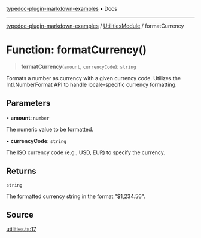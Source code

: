[typedoc-plugin-markdown-examples](../../README.md) • Docs

***

[typedoc-plugin-markdown-examples](../../modules.md) / [UtilitiesModule](../README.md) / formatCurrency

# Function: formatCurrency()

> **formatCurrency**(`amount`, `currencyCode`): `string`

Formats a number as currency with a given currency code.
Utilizes the Intl.NumberFormat API to handle locale-specific currency formatting.

## Parameters

• **amount**: `number`

The numeric value to be formatted.

• **currencyCode**: `string`

The ISO currency code (e.g., USD, EUR) to specify the currency.

## Returns

`string`

The formatted currency string in the format "$1,234.56".

## Source

[utilities.ts:17](https://github.com/typedoc2md/typedoc-plugin-markdown-examples/blob/bacb1c2264a9626cba5f9e7959f4fc899171a745/examples/src/utilities.ts#L17)
